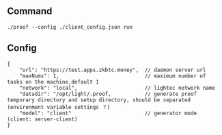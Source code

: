## Command

    ./proof --config ./client_config.json run

## Config

    {
        "url": "https://test.apps.zkbtc.money",  // daemon server url
        "maxNums": 1,                            // maximum number of tasks on the machine,default 1
        "network": "local",                      // lightec network name
        "datadir": "/opt/light/.proof,           // generate proof temporary directory and setup directory, should be separated (environment variable settings ？)
        "model": "client"                        // generator mode (client: server-client)
    }
